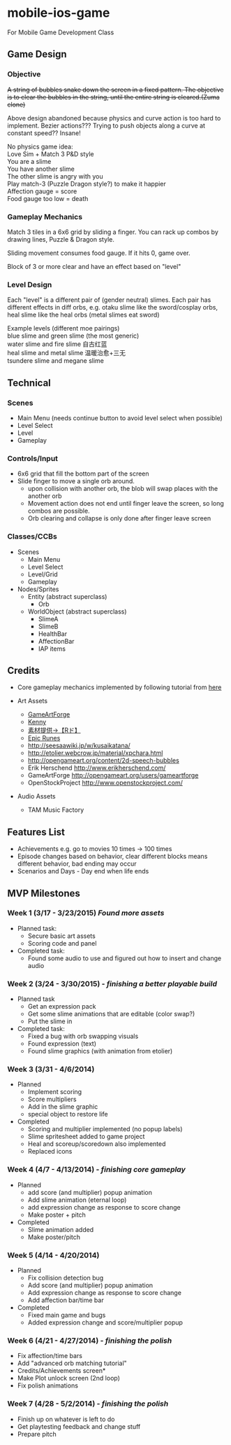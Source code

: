 # mobile-ios-game
For Mobile Game Development Class

## Game Design
### Objective
~~A string of bubbles snake down the screen in a fixed pattern. The objective is to clear the bubbles in the string, until the entire string is cleared.(Zuma clone)~~

Above design abandoned because physics and curve action is too hard to implement. Bezier actions??? Trying to push objects along a curve at constant speed?? Insane! 

No physics game idea:  
Love Sim + Match 3 P&D style   
You are a slime  
You have another slime  
The other slime is angry with you  
Play match-3 (Puzzle Dragon style?) to make it happier  
Affection gauge = score  
Food gauge too low = death    

### Gameplay Mechanics
Match 3 tiles in a 6x6 grid by sliding a finger. You can rack up combos by drawing lines, Puzzle & Dragon style.

Sliding movement consumes food gauge. If it hits 0, game over.

Block of 3 or more clear and have an effect based on "level"

### Level Design
Each "level" is a different pair of (gender neutral) slimes. Each pair has different effects in diff orbs, e.g. otaku slime like the sword/cosplay orbs, heal slime like the heal orbs (metal slimes eat sword)
 
Example levels (different moe pairings)  
blue slime and green slime (the most generic)  
water slime and fire slime 自古红蓝  
heal slime and metal slime 温暖治愈+三无  
tsundere slime and megane slime  


## Technical
### Scenes
* Main Menu (needs continue button to avoid level select when possible)
* Level Select
* Level
* Gameplay

### Controls/Input
* 6x6 grid that fill the bottom part of the screen
* Slide finger to move a single orb around. 
	* upon collision with another orb, the blob will swap places with the another orb
	* Movement action does not end until finger leave the screen, so long combos are possible.
	* Orb clearing and collapse is only done after finger leave screen 

### Classes/CCBs
* Scenes
  * Main Menu
  * Level Select
  * Level/Grid
  * Gameplay
* Nodes/Sprites
  * Entity (abstract superclass)
    * Orb
  * WorldObject (abstract superclass)
    * SlimeA
    * SlimeB
    * HealthBar
    * AffectionBar
    * IAP items

## Credits
* Core gameplay mechanics implemented by following tutorial from [here](http://www.200monkeys.com/index.php/2012/12/23/cloning-puzzle-and-dragons/) 
* Art Assets 
	* [GameArtForge](http://opengameart.org/users/gameartforge)
	* [Kenny](http://kenney.nl/)
	* [素材提供→【Rド】](http://www.geocities.co.jp/Milano-Cat/3319/muz/002.html)
	* [Epic Runes](http://facebook.com/epicrunes)
	* http://seesaawiki.jp/w/kusaikatana/
	* http://etolier.webcrow.jp/material/xpchara.html
	* http://opengameart.org/content/2d-speech-bubbles
	* Erik Herschend http://www.erikherschend.com/
	* GameArtForge http://opengameart.org/users/gameartforge
	* OpenStockProject http://www.openstockproject.com/
	
* Audio Assets
	* TAM Music Factory

## Features List
* Achievements e.g. go to movies 10 times -> 100 times
* Episode changes based on behavior,  clear different blocks means different behavior, bad ending may occur
* Scenarios and Days - Day end when life ends


## MVP Milestones
### Week 1 (3/17 - 3/23/2015) _Found more assets_
* Planned task:  
	* Secure basic art assets
  	* Scoring code and panel    
* Completed task:
	* Found some audio to use and figured out how to insert and change audio

### Week 2 (3/24 - 3/30/2015) - _finishing a better playable build_
* Planned task
	* Get an expression pack
	* Get some slime animations that are editable (color swap?)
	* Put the slime in 
* Completed task:
	* Fixed a bug with orb swapping visuals
	* Found expression (text)
	* Found slime graphics (with animation from etolier)
	

### Week 3 (3/31 - 4/6/2014)
* Planned
	* Implement scoring
	* Score multipliers
	* Add in the slime graphic
	* special object to restore life
* Completed
	* Scoring and multiplier implemented (no popup labels)
	* Slime spritesheet added to game project
	* Heal and scoreup/scoredown also implemented
	* Replaced icons	

### Week 4 (4/7 - 4/13/2014) - _finishing core gameplay_
* Planned
	* add score (and multiplier) popup animation
	* Add slime animation (eternal loop)
	* add expression change as response to score change
	* Make poster + pitch
* Completed
	* Slime animation added
	* Make poster/pitch

### Week 5 (4/14 - 4/20/2014)
* Planned
	* Fix collision detection bug
	* Add score (and multiplier) popup animation
	* Add expression change as response to score change
	* Add affection bar/time bar
* Completed
	* Fixed main game and bugs
	* Added expression change and score/multiplier popup

### Week 6 (4/21 - 4/27/2014) - _finishing the polish_
* Fix affection/time bars
* Add "advanced orb matching tutorial"
* Credits/Achievements screen* 
* Make Plot unlock screen (2nd loop)
* Fix polish animations

### Week 7 (4/28 - 5/2/2014) - _finishing the polish_
*  Finish up on whatever is left to do
*  Get playtesting feedback and change stuff
*  Prepare pitch